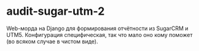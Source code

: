 # audit-sugar-utm-2
Web-морда на Django для формирования отчётности из SugarCRM и UTM5. Конфигурация специфическая, так что мало оно кому поможет (во всяком случае в чистом виде).
